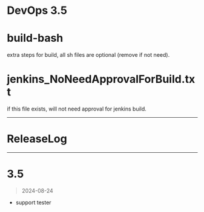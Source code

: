 
# DevOps 3.5


# build-bash
extra steps for build, all sh files are optional (remove if not need).


# jenkins_NoNeedApprovalForBuild.txt
if this file exists, will not need approval for jenkins build.


----------------------------------------------
# ReleaseLog

-----------------------
# 3.5
> 2024-08-24

- support tester


